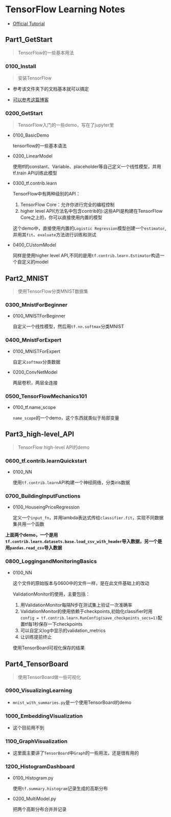 # TensorFlow Learning Notes

- [Official Tutorial][318ec1de]

  [318ec1de]: https://www.tensorflow.org/get_started/get_started#tensorflow_core_tutorial "Official Tutorial"


## Part1_GetStart
> TensorFlow的一些基本用法

### 0100_Install
>	安装TensorFlow

- 参考该文件夹下的文档基本就可以搞定
- [可以参考这篇博客][1590c02c]

  [1590c02c]: http://blog.csdn.net/chongtong/article/details/53905625?locationNum=6&fps=1 "博客"

### 0200_GetStart
> TensorFlow入门的一些demo，写在了jupyter里

- 0100_BasicDemo

	tensorflow的一些基本语法

- 0200_LinearModel

	使用tf的constant、Variable、placeholder等自己定义一个线性模型，并用tf.train API训练此模型

- 0300_tf.contrib.learn

	TensorFlow中有两种级别的API：

	1. TensorFlow Core：允许你进行完全的编程控制
	2. higher level API(方法名中包含contrib的):这些API是构建在TensorFlow Core之上的，你可以直接使用内置的模型

	这个demo中，直接使用内置的`Logistic Regression`模型创建一个`estimator`,并用其`fit`、`evaluate`方法进行训练和测试

- 0400_CUstomModel

	同样是使用higher level API,不同的是用`tf.contrib.learn.Estimator`构造一个自定义的model


## Part2_MNIST
> 使用TensorFlow分类MNIST数据集

### 0300_MnistForBeginner

- 0100_MNISTForBeginner

	自定义一个线性模型，然后用`tf.nn.softmax`分类MNIST

### 0400_MnistForExpert

- 0100_MNISTForExpert

	自定义`softmax`分类数据

- 0200_ConvNetModel

	两层卷积，两层全连接

### 0500_TensorFlowMechanics101

- 0100_tf.name_scope

	`name_scope`的一个demo，这个东西就类似于局部变量


## Part3_high-level_API
> TensorFlow high-level API的demo

### 0600_tf.contrib.learnQuickstart

- 0100_NN

	使用`tf.contrib.learn`API构建一个神经网络，分类iris数据

### 0700_BuildingInputFunctions

- 0100_HouseingPriceRegression

    定义一个`input_fn`，并用lambda表达式传给`classifier.fit`，实现不同数据集共用一个函数

**上面两个demo，一个是用`tf.contrib.learn.datasets.base.load_csv_with_header`导入数据，另一个是用`pandas.read_csv`导入数据**

### 0800_LoggingandMonitoringBasics

- 0100_NN

    这个文件的原始版本与0600中的文件一样，是在此文件基础上的改动

    ValidationMonitor的使用，主要包括：

    1. 用ValidationMonitor每隔N步在测试集上验证一次准确率
    2. ValidationMonitor的使用依赖于checkpoints,初始化classifier时用`config = tf.contrib.learn.RunConfig(save_checkpoints_secs=1)`配置tf每1秒保存一下checkpoints
    3. 可以自定义log中显示的validation_metrics
    4. 让训练提前终止

    使用TensorBoard可视化保存的结果

## Part4_TensorBoard
> 使用TensorBoard做一些可视化

### 0900_VisualizingLearning

- `mnist_with_summaries.py`是一个使用TensorBoard的demo

### 1000_EmbeddingVisualization

- 这个目前用不到

### 1100_GraphVisualization

- 这里面主要讲了`TensorBoard`中`Graph`的一些用法，还是很有用的

### 1200_HistogramDashboard

- 0100_Histogram.py

    使用`tf.summary.histogram`记录生成的高斯分布

- 0200_MultiModel.py

    把两个高斯分布合并并记录